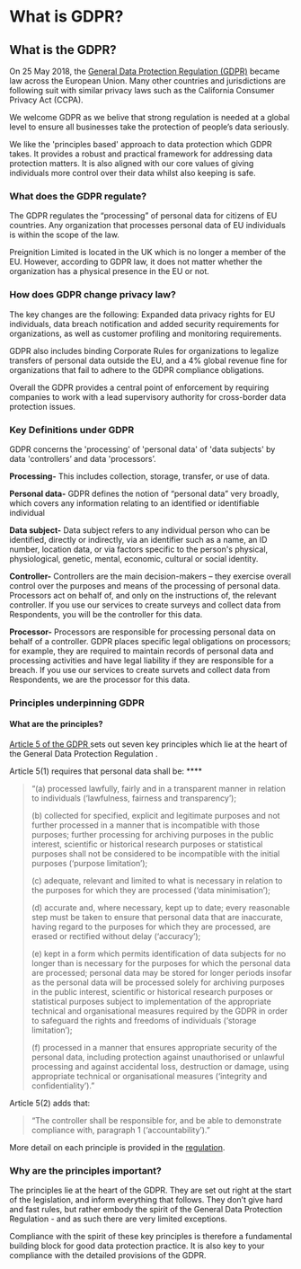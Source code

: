 # What is GDPR?

## What is the GDPR?

On 25 May 2018, the [General Data Protection Regulation (GDPR)](https://gdpr-info.eu/) became law across the European Union.  Many other countries and jurisdictions are following suit with similar privacy laws such as the California Consumer Privacy Act (CCPA).

We welcome GDPR as we belive that strong regulation is needed at a global level to ensure all businesses take the protection of people’s data seriously.&#x20;

We like the 'principles based' approach to data protection which GDPR takes.  It provides a robust and practical framework for addressing data protection matters.  It is also aligned with our core values of giving individuals more control over their data whilst also keeping is safe.

### What does the GDPR regulate?

The GDPR regulates the “processing” of personal data for citizens of EU countries.  Any organization that processes personal data of EU individuals is within the scope of the law.&#x20;

Preignition Limited is located in the UK which is no longer a member of the EU.  However, according to GDPR law, it does not matter whether the organization has a physical presence in the EU or not.&#x20;

### How does GDPR change privacy law?

The key changes are the following: Expanded data privacy rights for EU individuals, data breach notification and added security requirements for organizations, as well as customer profiling and monitoring requirements.&#x20;

GDPR also includes binding Corporate Rules for organizations to legalize transfers of personal data outside the EU, and a 4% global revenue fine for organizations that fail to adhere to the GDPR compliance obligations.&#x20;

Overall the GDPR provides a central point of enforcement by requiring companies to work with a lead supervisory authority for cross-border data protection issues. &#x20;

### Key Definitions under GDPR

GDPR concerns the 'processing' of 'personal data' of 'data subjects' by data 'controllers’ and data 'processors’.

**Processing-**  This includes collection, storage, transfer, or use of data.

**Personal data-** GDPR defines the notion of “personal data” very broadly, which covers any information relating to an identified or identifiable individual

**Data subject-** Data subject refers to any individual person who can be identified, directly or indirectly, via an identifier such as a name, an ID number, location data, or via factors specific to the person's physical, physiological, genetic, mental, economic, cultural or social identity.

**Controller-**  Controllers are the main decision-makers – they exercise overall control over the purposes and means of the processing of personal data.  Processors act on behalf of, and only on the instructions of, the relevant controller.  If you use our services to create surveys and collect data from Respondents, you will be the controller for this data.

**Processor-**  Processors are responsible for processing personal data on behalf of a controller.  GDPR places specific legal obligations on processors; for example, they are required to maintain records of personal data and processing activities and have legal liability if they are responsible for a breach. If you use our services to create survets and collect data from Respondents, we are the processor for this data.

### Principles underpinning GDPR

#### What are the principles?&#x20;

[Article 5 of the GDPR ](https://gdpr-info.eu/chapter-2/)sets out seven key principles which lie at the heart of the General Data Protection Regulation .

Article 5(1) requires that personal data shall be: ****&#x20;

> “(a) processed lawfully, fairly and in a transparent manner in relation to individuals (‘lawfulness, fairness and transparency’);
>
> (b) collected for specified, explicit and legitimate purposes and not further processed in a manner that is incompatible with those purposes; further processing for archiving purposes in the public interest, scientific or historical research purposes or statistical purposes shall not be considered to be incompatible with the initial purposes (‘purpose limitation’);
>
> (c) adequate, relevant and limited to what is necessary in relation to the purposes for which they are processed (‘data minimisation’);
>
> (d) accurate and, where necessary, kept up to date; every reasonable step must be taken to ensure that personal data that are inaccurate, having regard to the purposes for which they are processed, are erased or rectified without delay (‘accuracy’);
>
> (e) kept in a form which permits identification of data subjects for no longer than is necessary for the purposes for which the personal data are processed; personal data may be stored for longer periods insofar as the personal data will be processed solely for archiving purposes in the public interest, scientific or historical research purposes or statistical purposes subject to implementation of the appropriate technical and organisational measures required by the GDPR in order to safeguard the rights and freedoms of individuals (‘storage limitation’);
>
> (f) processed in a manner that ensures appropriate security of the personal data, including protection against unauthorised or unlawful processing and against accidental loss, destruction or damage, using appropriate technical or organisational measures (‘integrity and confidentiality’).”

Article 5(2) adds that:

> “The controller shall be responsible for, and be able to demonstrate compliance with, paragraph 1 (‘accountability’).”

More detail on each principle is provided in the [regulation](https://gdpr-info.eu/chapter-2/).

### Why are the principles important? <a href="#why_are_the_principles_important" id="why_are_the_principles_important"></a>

The principles lie at the heart of the GDPR. They are set out right at the start of the legislation, and inform everything that follows. They don’t give hard and fast rules, but rather embody the spirit of the General Data Protection Regulation - and as such there are very limited exceptions.

Compliance with the spirit of these key principles is therefore a fundamental building block for good data protection practice. It is also key to your compliance with the detailed provisions of the GDPR.
